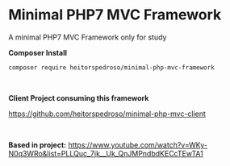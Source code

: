 # Minimal PHP7 MVC Framework

A minimal PHP7 MVC Framework only for study

<b>Composer Install</b>

`composer require heitorspedroso/minimal-php-mvc-framework`

<br/>

<b>Client Project consuming this framework</b>

https://github.com/heitorspedroso/minimal-php-mvc-client

<br/>

<b>Based in project:</b>
https://www.youtube.com/watch?v=WKy-N0q3WRo&list=PLLQuc_7jk__Uk_QnJMPndbdKECcTEwTA1
